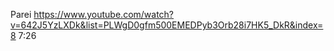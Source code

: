Parei 
https://www.youtube.com/watch?v=642J5YzLXDk&list=PLWgD0gfm500EMEDPyb3Orb28i7HK5_DkR&index=8
7:26
